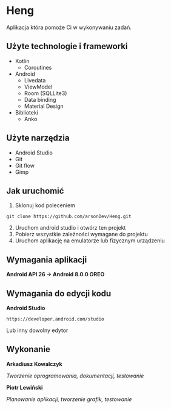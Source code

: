 # Heng
Aplikacja która pomoże Ci w wykonywaniu zadań.

## Użyte technologie i frameworki
* Kotlin
  * Coroutines
* Android
  * Livedata
  * ViewModel
  * Room (SQLLite3)
  * Data binding
  * Material Design
* Biblioteki
  * Anko
  
## Użyte narzędzia
* Android Studio
* Git
* Git flow
* Gimp
  
## Jak uruchomić

1. Sklonuj kod poleceniem 
```
git clone https://github.com/arsonDev/Heng.git
```
2. Uruchom android studio i otwórz ten projekt
3. Pobierz wszystkie zależności wymagane do projektu
4. Uruchom aplikację na emulatorze lub fizycznym urządzeniu

## Wymagania aplikacji
__Android API 26 -> Android 8.0.0 OREO__

## Wymagania do edycji kodu
__Android Studio__ 
```
https://developer.android.com/studio
```
Lub inny dowolny edytor

## Wykonanie
__Arkadiusz Kowalczyk__

*Tworzenie oprogramowania, dokumentacji, testowanie*

__Piotr Lewiński__

*Planowanie aplikacji, tworzenie grafik, testowanie*
